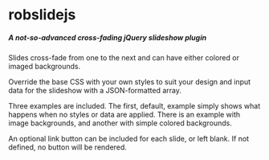 # robslidejs
##### A not-so-advanced cross-fading jQuery slideshow plugin

Slides cross-fade from one to the next and can have either colored or imaged backgrounds.

Override the base CSS with your own styles to suit your design and input data for the
slideshow with a JSON-formatted array.

Three examples are included. The first, default, example simply shows what happens when
no styles or data are applied. There is an example with image backgrounds, and another
with simple colored backgrounds.

An optional link button can be included for each slide, or left blank. If not defined,
no button will be rendered.
